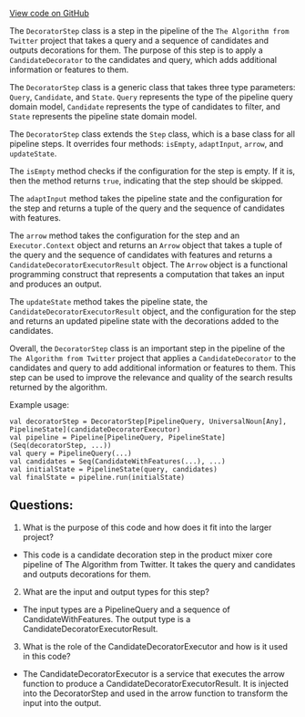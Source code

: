 [View code on GitHub](https://github.com/misbahsy/the-algorithm/product-mixer/core/src/main/scala/com/twitter/product_mixer/core/pipeline/step/decorator/DecoratorStep.scala)

The `DecoratorStep` class is a step in the pipeline of the `The Algorithm from Twitter` project that takes a query and a sequence of candidates and outputs decorations for them. The purpose of this step is to apply a `CandidateDecorator` to the candidates and query, which adds additional information or features to them. 

The `DecoratorStep` class is a generic class that takes three type parameters: `Query`, `Candidate`, and `State`. `Query` represents the type of the pipeline query domain model, `Candidate` represents the type of candidates to filter, and `State` represents the pipeline state domain model. 

The `DecoratorStep` class extends the `Step` class, which is a base class for all pipeline steps. It overrides four methods: `isEmpty`, `adaptInput`, `arrow`, and `updateState`. 

The `isEmpty` method checks if the configuration for the step is empty. If it is, then the method returns `true`, indicating that the step should be skipped. 

The `adaptInput` method takes the pipeline state and the configuration for the step and returns a tuple of the query and the sequence of candidates with features. 

The `arrow` method takes the configuration for the step and an `Executor.Context` object and returns an `Arrow` object that takes a tuple of the query and the sequence of candidates with features and returns a `CandidateDecoratorExecutorResult` object. The `Arrow` object is a functional programming construct that represents a computation that takes an input and produces an output. 

The `updateState` method takes the pipeline state, the `CandidateDecoratorExecutorResult` object, and the configuration for the step and returns an updated pipeline state with the decorations added to the candidates. 

Overall, the `DecoratorStep` class is an important step in the pipeline of the `The Algorithm from Twitter` project that applies a `CandidateDecorator` to the candidates and query to add additional information or features to them. This step can be used to improve the relevance and quality of the search results returned by the algorithm. 

Example usage:

```
val decoratorStep = DecoratorStep[PipelineQuery, UniversalNoun[Any], PipelineState](candidateDecoratorExecutor)
val pipeline = Pipeline[PipelineQuery, PipelineState](Seq(decoratorStep, ...))
val query = PipelineQuery(...)
val candidates = Seq(CandidateWithFeatures(...), ...)
val initialState = PipelineState(query, candidates)
val finalState = pipeline.run(initialState)
```
## Questions: 
 1. What is the purpose of this code and how does it fit into the larger project? 
- This code is a candidate decoration step in the product mixer core pipeline of The Algorithm from Twitter. It takes the query and candidates and outputs decorations for them.

2. What are the input and output types for this step? 
- The input types are a PipelineQuery and a sequence of CandidateWithFeatures. The output type is a CandidateDecoratorExecutorResult.

3. What is the role of the CandidateDecoratorExecutor and how is it used in this code? 
- The CandidateDecoratorExecutor is a service that executes the arrow function to produce a CandidateDecoratorExecutorResult. It is injected into the DecoratorStep and used in the arrow function to transform the input into the output.